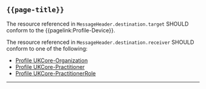 ## <code>{{page-title}}</code>

The resource referenced in `MessageHeader.destination.target` SHOULD conform to the {{pagelink:Profile-Device}}.

The resource referenced in `MessageHeader.destination.receiver` SHOULD conform to one of the following:

- [Profile UKCore-Organization](https://simplifier.net/guide/UK-Core-Implementation-Guide-STU3-Sequence/Home/ProfilesandExtensions/Profile-UKCore-Organization)
- [Profile UKCore-Practitioner](https://simplifier.net/guide/UK-Core-Implementation-Guide-STU3-Sequence/Home/ProfilesandExtensions/Profile-UKCore-Practitioner)
- [Profile UKCore-PractitionerRole](https://simplifier.net/guide/UK-Core-Implementation-Guide-STU3-Sequence/Home/ProfilesandExtensions/Profile-UKCore-PractitionerRole)

---
